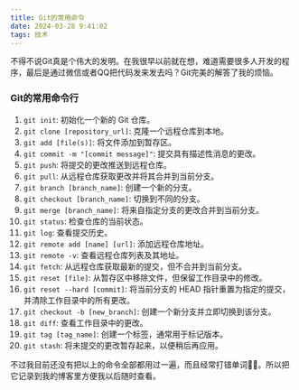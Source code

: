```yaml
---
title: Git的常用命令
date: 2024-03-28 9:41:02
tags: 技术
---
```

不得不说Git真是个伟大的发明。在我很早以前就在想，难道需要很多人开发的程序，最后是通过微信或者QQ把代码发来发去吗？Git完美的解答了我的烦恼。
### Git的常用命令行
1. `git init`: 初始化一个新的 Git 仓库。
2. `git clone [repository_url]`: 克隆一个远程仓库到本地。
3. `git add [file(s)]`: 将文件添加到暂存区。
4. `git commit -m "[commit message]"`: 提交具有描述性消息的更改。
5. `git push`: 将提交的更改推送到远程仓库。
6. `git pull`: 从远程仓库获取更改并将其合并到当前分支。
7. `git branch [branch_name]`: 创建一个新的分支。
8. `git checkout [branch_name]`: 切换到不同的分支。
9. `git merge [branch_name]`: 将来自指定分支的更改合并到当前分支。
10. `git status`: 检查仓库的当前状态。
11. `git log`: 查看提交历史。
12. `git remote add [name] [url]`: 添加远程仓库地址。
13. `git remote -v`: 查看远程仓库列表及其地址。
14. `git fetch`: 从远程仓库获取最新的提交，但不合并到当前分支。
15. `git reset [file]`: 从暂存区中移除文件，但保留工作目录中的修改。
16. `git reset --hard [commit]`: 将当前分支的 HEAD 指针重置为指定的提交，并清除工作目录中的所有更改。
17. `git checkout -b [new_branch]`: 创建一个新分支并立即切换到该分支。
18. `git diff`: 查看工作目录中的更改。
19. `git tag [tag_name]`: 创建一个标签，通常用于标记版本。
20. `git stash`: 将未提交的更改暂存起来，以便稍后再应用。


不过我目前还没有把以上的命令全部都用过一遍，而且经常打错单词🤪🤪。所以把它记录到我的博客里方便我以后随时查看。